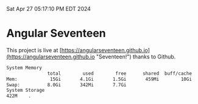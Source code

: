 Sat Apr 27 05:17:10 PM EDT 2024

# Angular Seventeen


This project is live at [https://angularseventeen.github.io](https://angularseventeen.github.io "Seventeen!") thanks to Github.

```bash
System Memory
               total        used        free      shared  buff/cache   available
Mem:            15Gi       4.1Gi       1.5Gi       459Mi        10Gi        11Gi
Swap:          8.0Gi       342Mi       7.7Gi
System Storage
422M	.
```
